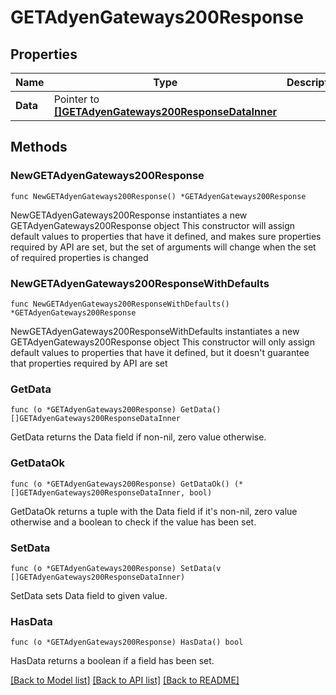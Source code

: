 # GETAdyenGateways200Response

## Properties

Name | Type | Description | Notes
------------ | ------------- | ------------- | -------------
**Data** | Pointer to [**[]GETAdyenGateways200ResponseDataInner**](GETAdyenGateways200ResponseDataInner.md) |  | [optional] 

## Methods

### NewGETAdyenGateways200Response

`func NewGETAdyenGateways200Response() *GETAdyenGateways200Response`

NewGETAdyenGateways200Response instantiates a new GETAdyenGateways200Response object
This constructor will assign default values to properties that have it defined,
and makes sure properties required by API are set, but the set of arguments
will change when the set of required properties is changed

### NewGETAdyenGateways200ResponseWithDefaults

`func NewGETAdyenGateways200ResponseWithDefaults() *GETAdyenGateways200Response`

NewGETAdyenGateways200ResponseWithDefaults instantiates a new GETAdyenGateways200Response object
This constructor will only assign default values to properties that have it defined,
but it doesn't guarantee that properties required by API are set

### GetData

`func (o *GETAdyenGateways200Response) GetData() []GETAdyenGateways200ResponseDataInner`

GetData returns the Data field if non-nil, zero value otherwise.

### GetDataOk

`func (o *GETAdyenGateways200Response) GetDataOk() (*[]GETAdyenGateways200ResponseDataInner, bool)`

GetDataOk returns a tuple with the Data field if it's non-nil, zero value otherwise
and a boolean to check if the value has been set.

### SetData

`func (o *GETAdyenGateways200Response) SetData(v []GETAdyenGateways200ResponseDataInner)`

SetData sets Data field to given value.

### HasData

`func (o *GETAdyenGateways200Response) HasData() bool`

HasData returns a boolean if a field has been set.


[[Back to Model list]](../README.md#documentation-for-models) [[Back to API list]](../README.md#documentation-for-api-endpoints) [[Back to README]](../README.md)


